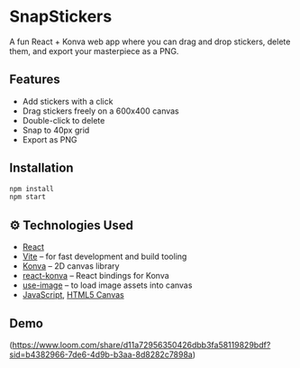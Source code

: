 # SnapStickers

A fun React + Konva web app where you can drag and drop stickers, delete them, and export your masterpiece as a PNG.

## Features
- Add stickers with a click
- Drag stickers freely on a 600x400 canvas
- Double-click to delete
- Snap to 40px grid
- Export as PNG

## Installation
```bash
npm install
npm start
```

## ⚙️ Technologies Used

- [React](https://react.dev/)
- [Vite](https://vitejs.dev/) – for fast development and build tooling
- [Konva](https://konvajs.org/) – 2D canvas library
- [react-konva](https://github.com/konvajs/react-konva) – React bindings for Konva
- [use-image](https://github.com/konvajs/use-image) – to load image assets into canvas
- [JavaScript](https://developer.mozilla.org/en-US/docs/Web/JavaScript), [HTML5 Canvas](https://developer.mozilla.org/en-US/docs/Web/API/Canvas_API)

## Demo
(https://www.loom.com/share/d11a72956350426dbb3fa58119829bdf?sid=b4382966-7de6-4d9b-b3aa-8d8282c7898a)

